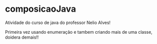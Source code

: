 # composicaoJava
Atividade do curso de java do professor Nelio Alves!

Primeira vez usando enumeração e tambem criando mais de uma classe, doidera demais!!
